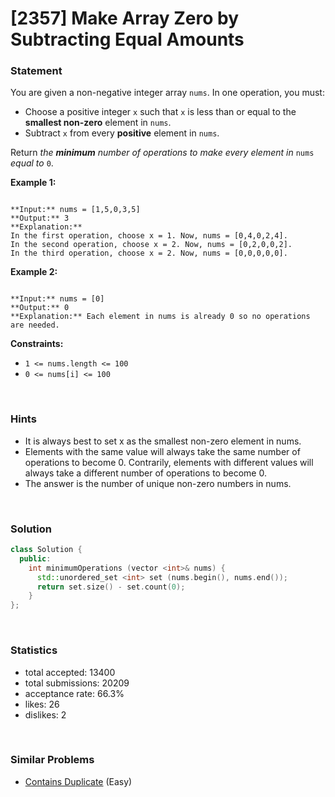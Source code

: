 # [2357] Make Array Zero by Subtracting Equal Amounts



### Statement

You are given a non-negative integer array `nums`. In one operation, you must:

* Choose a positive integer `x` such that `x` is less than or equal to the **smallest non-zero** element in `nums`.
* Subtract `x` from every **positive** element in `nums`.



Return *the **minimum** number of operations to make every element in* `nums` *equal to* `0`.


**Example 1:**

```

**Input:** nums = [1,5,0,3,5]
**Output:** 3
**Explanation:**
In the first operation, choose x = 1. Now, nums = [0,4,0,2,4].
In the second operation, choose x = 2. Now, nums = [0,2,0,0,2].
In the third operation, choose x = 2. Now, nums = [0,0,0,0,0].

```

**Example 2:**

```

**Input:** nums = [0]
**Output:** 0
**Explanation:** Each element in nums is already 0 so no operations are needed.

```

**Constraints:**
* `1 <= nums.length <= 100`
* `0 <= nums[i] <= 100`


<br>

### Hints

- It is always best to set x as the smallest non-zero element in nums.
- Elements with the same value will always take the same number of operations to become 0. Contrarily, elements with different values will always take a different number of operations to become 0.
- The answer is the number of unique non-zero numbers in nums.

<br>

### Solution

```cpp
class Solution {
  public:
    int minimumOperations (vector <int>& nums) {
      std::unordered_set <int> set (nums.begin(), nums.end());
      return set.size() - set.count(0);
    }
};
```

<br>

### Statistics

- total accepted: 13400
- total submissions: 20209
- acceptance rate: 66.3%
- likes: 26
- dislikes: 2

<br>

### Similar Problems

- [Contains Duplicate](https://leetcode.com/problems/contains-duplicate) (Easy)
